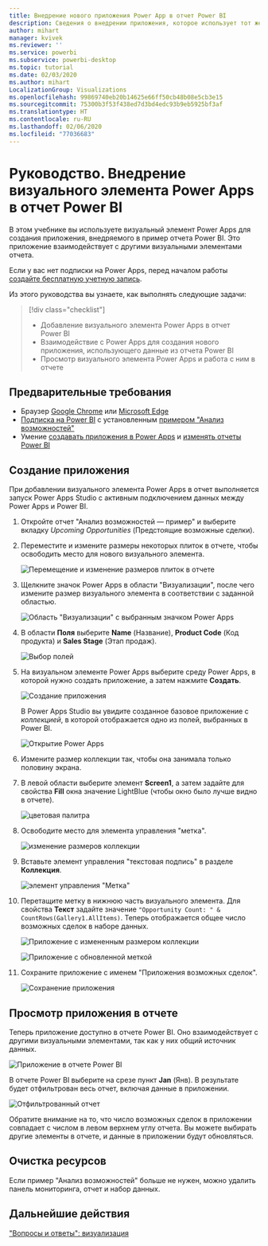 ```yaml
---
title: Внедрение нового приложения Power App в отчет Power BI
description: Сведения о внедрении приложения, которое использует тот же источник данных и может фильтроваться так же, как другие элементы отчета
author: mihart
manager: kvivek
ms.reviewer: ''
ms.service: powerbi
ms.subservice: powerbi-desktop
ms.topic: tutorial
ms.date: 02/03/2020
ms.author: mihart
LocalizationGroup: Visualizations
ms.openlocfilehash: 99869740eb20b14625e66ff50cb48b08e5cb3e15
ms.sourcegitcommit: 75300b3f53f438ed7d3bd4edc93b9eb5925bf3af
ms.translationtype: HT
ms.contentlocale: ru-RU
ms.lasthandoff: 02/06/2020
ms.locfileid: "77036683"
---
```

# <a name="tutorial-embed-a-power-apps-visual-in-a-power-bi-report"></a>Руководство. Внедрение визуального элемента Power Apps в отчет Power BI

В этом учебнике вы используете визуальный элемент Power Apps для создания приложения, внедряемого в пример отчета Power BI. Это приложение взаимодействует с другими визуальными элементами отчета.

Если у вас нет подписки на Power Apps, перед началом работы [создайте бесплатную учетную запись](https://web.powerapps.com/signup?redirect=marketing&email=).

Из этого руководства вы узнаете, как выполнять следующие задачи:
> [!div class="checklist"]
> * Добавление визуального элемента Power Apps в отчет Power BI
> * Взаимодействие с Power Apps для создания нового приложения, использующего данные из отчета Power BI
> * Просмотр визуального элемента Power Apps и работа с ним в отчете

## <a name="prerequisites"></a>Предварительные требования

* Браузер [Google Chrome](https://www.google.com/chrome/browser/) или [Microsoft Edge](https://www.microsoft.com/windows/microsoft-edge)
* [Подписка на Power BI](https://docs.microsoft.com/power-bi/service-self-service-signup-for-power-bi) с установленным [примером "Анализ возможностей"](https://docs.microsoft.com/power-bi/sample-opportunity-analysis#get-the-content-pack-for-this-sample)
* Умение [создавать приложения в Power Apps](https://docs.microsoft.com/powerapps/maker/canvas-apps/data-platform-create-app-scratch) и [изменять отчеты Power BI](https://docs.microsoft.com/power-bi/service-the-report-editor-take-a-tour)



## <a name="create-a-new-app"></a>Создание приложения
При добавлении визуального элемента Power Apps в отчет выполняется запуск Power Apps Studio с активным подключением данных между Power Apps и Power BI.

1. Откройте отчет "Анализ возможностей — пример" и выберите вкладку *Upcoming Opportunities* (Предстоящие возможные сделки). 


2. Переместите и измените размеры некоторых плиток в отчете, чтобы освободить место для нового визуального элемента.

    ![Перемещение и изменение размеров плиток в отчете](media/power-bi-visualization-powerapp/power-bi-report-page.jpg)

2. Щелкните значок Power Apps в области "Визуализации", после чего измените размер визуального элемента в соответствии с заданной областью.

    ![Область "Визуализации" с выбранным значком Power Apps](media/power-bi-visualization-powerapp/power-bi-powerapps-icon.jpg)

3. В области **Поля** выберите **Name** (Название), **Product Code** (Код продукта) и **Sales Stage** (Этап продаж). 

    ![Выбор полей](media/power-bi-visualization-powerapp/power-bi-fields.jpg)

4. На визуальном элементе Power Apps выберите среду Power Apps, в которой нужно создать приложение, а затем нажмите **Создать**.

    ![Создание приложения](media/power-bi-visualization-powerapp/power-bi-create-new-powerapp.png)

    В Power Apps Studio вы увидите созданное базовое приложение с *коллекцией*, в которой отображается одно из полей, выбранных в Power BI.

    ![Открытие Power Apps](media/power-bi-visualization-powerapp/power-bi-power-app.png)

5.  Измените размер коллекции так, чтобы она занимала только половину экрана. 

6. В левой области выберите элемент **Screen1**, а затем задайте для свойства **Fill** окна значение LightBlue (чтобы окно было лучше видно в отчете).

    ![цветовая палитра](media/power-bi-visualization-powerapp/power-bi-powerapps-fill.png)

6. Освободите место для элемента управления "метка". 

    ![изменение размеров коллекции](media/power-bi-visualization-powerapp/power-bi-powerapps-gallery.png)


8. Вставьте элемент управления "текстовая подпись" в разделе **Коллекция**.

   ![элемент управления "Метка"](media/power-bi-visualization-powerapp/power-bi-label.png)

7. Перетащите метку в нижнюю часть визуального элемента. Для свойства **Текст** задайте значение `"Opportunity Count: " & CountRows(Gallery1.AllItems)`. Теперь отображается общее число возможных сделок в наборе данных.

    ![Приложение с измененным размером коллекции](media/power-bi-visualization-powerapp/power-bi-power-app-label.png)

    ![Приложение с обновленной меткой](media/power-bi-visualization-powerapp/power-bi-label-live.png)

7. Сохраните приложение с именем "Приложения возможных сделок". 

    ![Сохранение приложения](media/power-bi-visualization-powerapp/power-bi-save-powerapp.png)


## <a name="view-the-app-in-the-report"></a>Просмотр приложения в отчете
Теперь приложение доступно в отчете Power BI. Оно взаимодействует с другими визуальными элементами, так как у них общий источник данных.

![Приложение в отчете Power BI](media/power-bi-visualization-powerapp/power-bi-powerapps-visual.png)

В отчете Power BI выберите на срезе пункт **Jan** (Янв). В результате будет отфильтрован весь отчет, включая данные в приложении.

![Отфильтрованный отчет](media/power-bi-visualization-powerapp/power-bi-last.png)

Обратите внимание на то, что число возможных сделок в приложении совпадает с числом в левом верхнем углу отчета. Вы можете выбирать другие элементы в отчете, и данные в приложении будут обновляться.


## <a name="clean-up-resources"></a>Очистка ресурсов
Если пример "Анализ возможностей" больше не нужен, можно удалить панель мониторинга, отчет и набор данных.


## <a name="next-steps"></a>Дальнейшие действия
["Вопросы и ответы": визуализация](power-bi-visualization-types-for-reports-and-q-and-a.md)